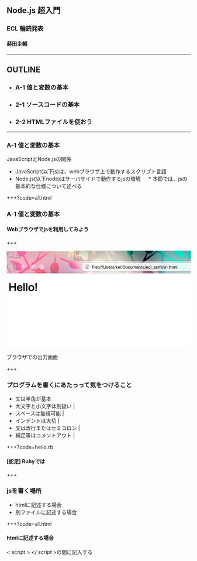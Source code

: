 ## Node.js 超入門

### ECL 輪読発表
#### 蒔田圭輔


---

## OUTLINE

- ### A-1 値と変数の基本
- ### 2-1 ソースコードの基本
- ### 2-2 HTMLファイルを使おう

---

### A-1 値と変数の基本

JavaScriptとNode.jsの関係
- JavaScript(以下js)は、webブラウザ上で動作するスクリプト言語
- Node.js(以下node)はサーバサイドで動作するjsの環境
　
\* 本節では、jsの基本的な仕様について述べる

+++?code=a1.html

### A-1 値と変数の基本

#### Webブラウザでjsを利用してみよう


+++

![output](img/fig_a1.png)

ブラウザでの出力画面

+++

### プログラムを書くにあたっって気をつけること

- 文は半角が基本
- 大文字と小文字は別扱い |
- スペースは無視可能 |
- インデントは大切 |
- 文は改行またはセミコロン |
- 補足等はコメントアウト |

+++?code=hello.rb

#### [蛇足] Rubyでは

+++

### jsを書く場所
- htmlに記述する場合
- 別ファイルに記述する場合  

+++?code=a1.html

#### htmlに記述する場合

 < script > </ script >の間に記入する

